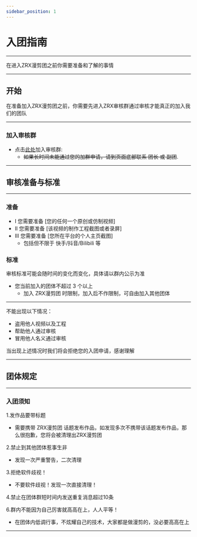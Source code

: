 ```yaml
---
sidebar_position: 1
---
```


# 入团指南

***

在进入ZRX漫剪团之前你需要准备和了解的事情

***

## 开始

在准备加入ZRX漫剪团之前，你需要先进入ZRX审核群通过审核才能真正的加入我们的团队

***

### 加入审核群

- 点击[此处](https://qm.qq.com/cgi-bin/qm/qr?k=11wyQxoAAyx6sqNBunMgDIx_FYhmW20v&authKey=4+eMdHsqHmrMRf/hs9izYvqoXO69bJzHeFjMP/LAM7jyhbkf5uar/U7Y4tKk3E8u&noverify=0&personal_qrcode_source=0)加入审核群:  
  - ~~如果长时间未能通过您的加群申请，请到页面底部联系 团长 或 副团~~.

***

## 审核准备与标准

***

### 准备

- Ⅰ 您需要准备  [您的任何一个原创或仿制视频]  
- Ⅱ 您需要准备  [该视频的制作工程截图或者录屏]  
- Ⅲ 您需要准备  [您所在平台的个人主页截图]  
  - 包括但不限于 快手/抖音/Bilibili 等  

### 标准

审核标准可能会随时间的变化而变化，具体请以群内公示为准  

- 您当前加入的团体不超过 3 个以上
  - 加入 ZRX漫剪团 时限制，加入后不作限制，可自由加入其他团体  

***

不能出现以下情况：  

- 盗用他人视频以及工程
- 帮助他人通过审核
- 冒用他人名义通过审核  

当出现上述情况时我们将会拒绝您的入团申请，感谢理解  

***

## 团体规定

***

### 入团须知  

1.发作品要带标题  

- 需要携带 ZRX漫剪团 话题发布作品，如发现多次不携带该话题发布作品，那么很抱歉，您将会被清理出ZRX漫剪团  

2.禁止到其他团体惹事生非  

- 发现一次严重警告，二次清理  

3.拒绝软件歧视！  

- 不要软件歧视！发现一次直接清理！  

4.禁止在团体群短时间内发送重复消息超过10条  

6.群内不能因为自己厉害就高高在上，人人平等！

- 在团体内低调行事，不炫耀自己的技术，大家都是做漫剪的，没必要高高在上

***
